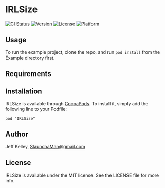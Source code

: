 # IRLSize

[![CI Status](http://img.shields.io/travis/detroit-labs/IRLSize.svg?style=flat)](https://travis-ci.org/detroit-labs/IRLSize)
[![Version](https://img.shields.io/cocoapods/v/IRLSize.svg?style=flat)](http://cocoadocs.org/docsets/IRLSize)
[![License](https://img.shields.io/cocoapods/l/IRLSize.svg?style=flat)](http://cocoadocs.org/docsets/IRLSize)
[![Platform](https://img.shields.io/cocoapods/p/IRLSize.svg?style=flat)](http://cocoadocs.org/docsets/IRLSize)

## Usage

To run the example project, clone the repo, and run `pod install` from the Example directory first.

## Requirements

## Installation

IRLSize is available through [CocoaPods](http://cocoapods.org). To install
it, simply add the following line to your Podfile:

    pod "IRLSize"

## Author

Jeff Kelley, SlaunchaMan@gmail.com

## License

IRLSize is available under the MIT license. See the LICENSE file for more info.

